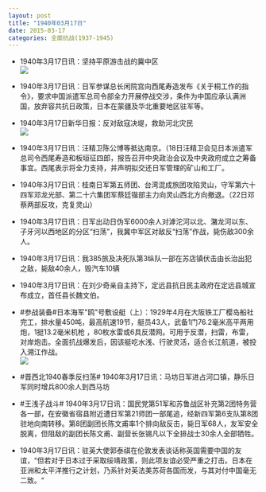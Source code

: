 ```yaml
---
layout: post
title: "1940年03月17日"
date: 2015-03-17
categories: 全面抗战(1937-1945)
---
```


<meta name="referrer" content="no-referrer" />

- 1940年3月17日讯：坚持平原游击战的冀中区 <br/><img src="https://ww2.sinaimg.cn/large/aca367d8jw1eq93akk3etj20l91d31bo.jpg" />

- 1940年3月17日讯：日军参谋总长闲院宫向西尾寿造发布《关于桐工作的指令》，要求中国派遣军总司令部全力开展停战交涉，条件为中国应承认满洲国，放弃容共抗日政策，日本在蒙疆及华北重要地区驻军等。 

- 1940年3月17日新华日报：反对敌寇决堤，救助河北灾民 <br/><img src="https://ww4.sinaimg.cn/large/aca367d8jw1eq91jo2f39j211q0hjtl4.jpg" />

- 1940年3月17日讯：汪精卫陈公博等抵达南京。（18日汪精卫会见日本派遣军总司令西尾寿造和板垣征四郎，报告召开中央政治会议及中央政府成立之筹备事宜。西尾表示将全力支持，并声明拟交还日军管理的矿山和工厂。 

- 1940年3月17日讯：桂南日军第五师团、台湾混成旅团攻陷灵山，守军第六十四军邓龙光部、第二十六集团军蔡廷锴部主力向灵山西北方向撤退。（22日邓蔡两部反攻，克复灵山） 

- 1940年3月17日讯：日军出动日伪军6000余人对滹沱河以北、潴龙河以东、子牙河以西地区的分区“扫荡”，我冀中军区对敌反“扫荡”作战，毙伤敌300余人。 

- 1940年3月17日讯：我385旅及决死队第3纵队一部在苏店镇伏击由长治出犯之敌，毙敌40余人，毁汽车10辆 

- 1940年3月17日讯：在刘少奇亲自主持下，定远县抗日民主政府在定远县城宣布成立，首任县长魏文伯。 

- #参战装备#日本海军"鸥"号敷设艇（上）：1929年4月在大阪铁工厂樱岛船社完工，排水量450吨，最高航速19节，艇员43人，武备1门76.2毫米高平两用炮，1挺13.2毫米机枪 ，80枚水雷或6具反潜网。可用于反潜，扫雷，布雷，对岸炮击。全面抗战爆发后，因该艇吃水浅、行驶灵活，适合长江航道，被投入溯江作战。 <br/><img src="https://ww2.sinaimg.cn/large/aca367d8jw1eq8hwsoppbj20ku0z5dqk.jpg" />

- #晋西北1940春季反扫荡# 1940年3月17日讯：马坊日军进占河口镇，静乐日军同时增兵800余人到西马坊 

- #王浅子战斗# 1940年3月17日讯：国民党第51军和苏鲁战区补充第2团特务营各一部，在安徽省宿县附近遭日军第21师团一部尾追，经新四军第6支队第8团驻地向南转移。第8团副团长陈文甫率1个排向敌反击，毙日军68人，友军安全脱离，但阻敌的副团长陈文甫、副营长张锡凡以下全排战士30余人全部牺牲。 

- 1940年3月17日讯：驻英大使郭泰祺在伦敦发表谈话称英国需要中国的友谊，“但若对于日本过于采取绥靖政策，则此项友谊必受严重之打击。日本在亚洲和太平洋推行之计划，乃系针对英法美苏荷各国而发，与其对付中国毫无二致。“ 

